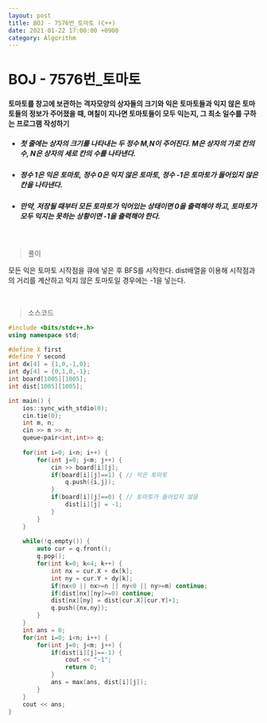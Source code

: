 ```yaml
---
layout: post
title: BOJ - 7576번_토마토 (C++)
date: 2021-01-22 17:00:00 +0900
category: Algorithm
---
```


# BOJ - 7576번_토마토

#### 토마토를 창고에 보관하는 격자모양의 상자들의 크기와 익은 토마토들과 익지 않은 토마토들의 정보가 주어졌을 때, 며칠이 지나면 토마토들이 모두 익는지, 그 최소 일수를 구하는 프로그램 작성하기

- ##### 첫 줄에는 상자의 크기를 나타내는 두 정수 M,N이 주어진다. M은 상자의 가로 칸의 수, N은 상자의 세로 칸의 수를 나타낸다.

- ##### 정수 1은 익은 토마토, 정수 0은 익지 않은 토마토, 정수 -1은 토마토가 들어있지 않은 칸을 나타낸다.

- ##### 만약, 저장될 때부터 모든 토마토가 익어있는 상태이면 0을 출력해야 하고, 토마토가 모두 익지는 못하는 상황이면 -1을 출력해야 한다.


<br/>

> 풀이

모든 익은 토마토 시작점을 큐에 넣은 후 BFS를 시작한다.  dist배열을 이용해 시작점과의 거리를 계산하고 익지 않은 토마토일 경우에는 -1을 넣는다.

<br/>

> 소스코드

```c++
#include <bits/stdc++.h>
using namespace std;

#define X first
#define Y second
int dx[4] = {1,0,-1,0};
int dy[4] = {0,1,0,-1};
int board[1005][1005];
int dist[1005][1005];

int main() {
	ios::sync_with_stdio(0);
	cin.tie(0);
	int m, n;
	cin >> m >> n;
	queue<pair<int,int>> q;
	
	for(int i=0; i<n; i++) {
		for(int j=0; j<m; j++) {
			cin >> board[i][j];
			if(board[i][j]==1) { // 익은 토마토  
				q.push({i,j});
			}
			if(board[i][j]==0) { // 토마토가 들어있지 않음 
				dist[i][j] = -1; 
			}
		}
	}
	
	while(!q.empty()) {
		auto cur = q.front();
		q.pop();
		for(int k=0; k<4; k++) {
			int nx = cur.X + dx[k];
			int ny = cur.Y + dy[k];
			if(nx<0 || nx>=n || ny<0 || ny>=m) continue;
			if(dist[nx][ny]>=0) continue;
			dist[nx][ny] = dist[cur.X][cur.Y]+1;
			q.push({nx,ny});
		}
	}
	int ans = 0;
	for(int i=0; i<n; i++) {
		for(int j=0; j<m; j++) {
			if(dist[i][j]==-1) {
				cout << "-1";
				return 0;
			}
			ans = max(ans, dist[i][j]);
		}
	}
	cout << ans;
}
```


